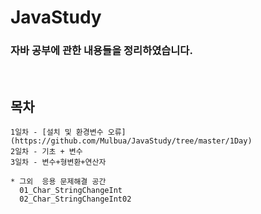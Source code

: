 # JavaStudy

### 자바 공부에 관한 내용들을 정리하였습니다.
<br/>

## 목차 <br>
    1일차 - [설치 및 환경변수 오류](https://github.com/Mulbua/JavaStudy/tree/master/1Day)
    2일차 - 기초 + 변수
    3일차 - 변수+형변환+연산자
    
    * 그외  응용 문제해결 공간
      01_Char_StringChangeInt
      02_Char_StringChangeInt02


